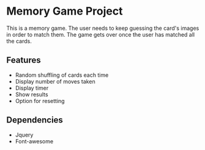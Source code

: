 # Memory Game Project
This is a memory game. The user needs to keep guessing the card's images in order to match them. The game gets over once the user has matched all the cards.

## Features
- Random shuffling of cards each time
- Display number of moves taken
- Display timer
- Show results
- Option for resetting

## Dependencies
- Jquery
- Font-awesome


